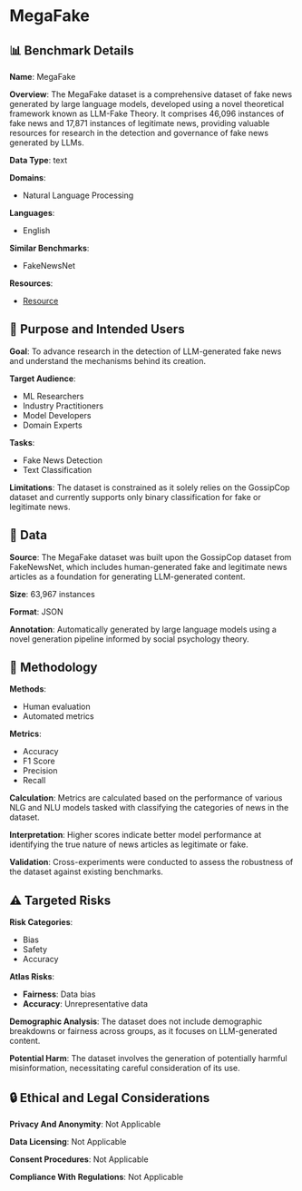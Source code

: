 # MegaFake

## 📊 Benchmark Details

**Name**: MegaFake

**Overview**: The MegaFake dataset is a comprehensive dataset of fake news generated by large language models, developed using a novel theoretical framework known as LLM-Fake Theory. It comprises 46,096 instances of fake news and 17,871 instances of legitimate news, providing valuable resources for research in the detection and governance of fake news generated by LLMs.

**Data Type**: text

**Domains**:
- Natural Language Processing

**Languages**:
- English

**Similar Benchmarks**:
- FakeNewsNet

**Resources**:
- [Resource](https://arxiv.org/abs/2408.11871)

## 🎯 Purpose and Intended Users

**Goal**: To advance research in the detection of LLM-generated fake news and understand the mechanisms behind its creation.

**Target Audience**:
- ML Researchers
- Industry Practitioners
- Model Developers
- Domain Experts

**Tasks**:
- Fake News Detection
- Text Classification

**Limitations**: The dataset is constrained as it solely relies on the GossipCop dataset and currently supports only binary classification for fake or legitimate news.

## 💾 Data

**Source**: The MegaFake dataset was built upon the GossipCop dataset from FakeNewsNet, which includes human-generated fake and legitimate news articles as a foundation for generating LLM-generated content.

**Size**: 63,967 instances

**Format**: JSON

**Annotation**: Automatically generated by large language models using a novel generation pipeline informed by social psychology theory.

## 🔬 Methodology

**Methods**:
- Human evaluation
- Automated metrics

**Metrics**:
- Accuracy
- F1 Score
- Precision
- Recall

**Calculation**: Metrics are calculated based on the performance of various NLG and NLU models tasked with classifying the categories of news in the dataset.

**Interpretation**: Higher scores indicate better model performance at identifying the true nature of news articles as legitimate or fake.

**Validation**: Cross-experiments were conducted to assess the robustness of the dataset against existing benchmarks.

## ⚠️ Targeted Risks

**Risk Categories**:
- Bias
- Safety
- Accuracy

**Atlas Risks**:
- **Fairness**: Data bias
- **Accuracy**: Unrepresentative data

**Demographic Analysis**: The dataset does not include demographic breakdowns or fairness across groups, as it focuses on LLM-generated content.

**Potential Harm**: The dataset involves the generation of potentially harmful misinformation, necessitating careful consideration of its use.

## 🔒 Ethical and Legal Considerations

**Privacy And Anonymity**: Not Applicable

**Data Licensing**: Not Applicable

**Consent Procedures**: Not Applicable

**Compliance With Regulations**: Not Applicable
